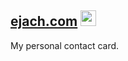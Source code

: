 ## <a href="https://ejach.com">ejach.com</a> <a href="#"><img src="/assets/favicon.ico" width="25px"></img></a>

My personal contact card.
